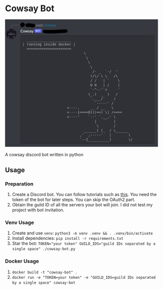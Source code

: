 # Cowsay Bot

![cowsay-bot running in docker](./screenshot.png)

A cowsay discord bot written in python

## Usage

### Preparation

1. Create a Discord bot. You can follow tutorials such as [this](https://www.freecodecamp.org/news/create-a-discord-bot-with-python/). You need the token of the bot for later steps. You can skip the OAuth2 part.
1. Obtain the guild ID of all the servers your bot will join. I did not test my project with bot invitation.

### Venv Usage

1. Create and use `venv`: `python3 -m venv .venv && . .venv/bin/activate`
1. Install dependencies: `pip install -r requirements.txt`
1. Star the bot: `TOKEN="your token" GUILD_IDS="guild IDs separated by a single space" ./cowsay-bot.py`

### Docker Usage

1. `docker build -t "cowsay-bot" .`
1. `docker run -e "TOKEN=your token" -e "GUILD_IDS=guild IDs separated by a single space" cowsay-bot`
